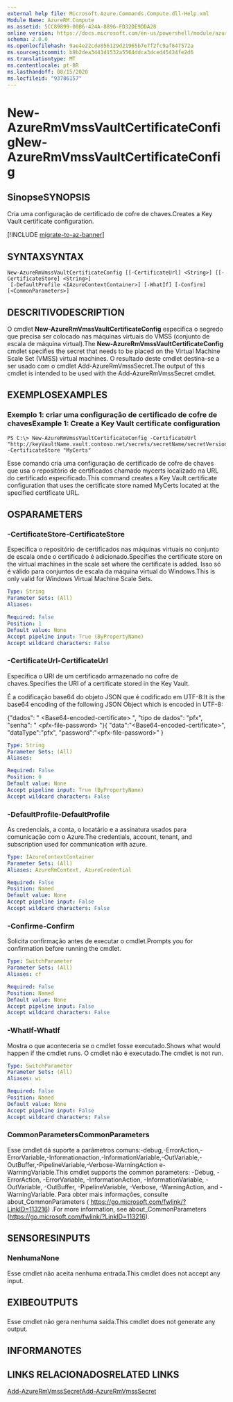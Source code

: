 ```yaml
---
external help file: Microsoft.Azure.Commands.Compute.dll-Help.xml
Module Name: AzureRM.Compute
ms.assetid: 5CC89899-00B6-424A-8896-FD32DE9DDA28
online version: https://docs.microsoft.com/en-us/powershell/module/azurerm.compute/new-azurermvmssvaultcertificateconfig
schema: 2.0.0
ms.openlocfilehash: 9ae4e22cde856129d21965b7e7f2fc9af647572a
ms.sourcegitcommit: b9b2dea3441d1532a5564ddca3dced45424fe2d6
ms.translationtype: MT
ms.contentlocale: pt-BR
ms.lasthandoff: 08/15/2020
ms.locfileid: "93786157"
---
```

# <span data-ttu-id="a2c7c-101">New-AzureRmVmssVaultCertificateConfig</span><span class="sxs-lookup"><span data-stu-id="a2c7c-101">New-AzureRmVmssVaultCertificateConfig</span></span>

## <span data-ttu-id="a2c7c-102">Sinopse</span><span class="sxs-lookup"><span data-stu-id="a2c7c-102">SYNOPSIS</span></span>
<span data-ttu-id="a2c7c-103">Cria uma configuração de certificado de cofre de chaves.</span><span class="sxs-lookup"><span data-stu-id="a2c7c-103">Creates a Key Vault certificate configuration.</span></span>

[!INCLUDE [migrate-to-az-banner](../../includes/migrate-to-az-banner.md)]

## <span data-ttu-id="a2c7c-104">SYNTAX</span><span class="sxs-lookup"><span data-stu-id="a2c7c-104">SYNTAX</span></span>

```
New-AzureRmVmssVaultCertificateConfig [[-CertificateUrl] <String>] [[-CertificateStore] <String>]
 [-DefaultProfile <IAzureContextContainer>] [-WhatIf] [-Confirm] [<CommonParameters>]
```

## <span data-ttu-id="a2c7c-105">DESCRITIVO</span><span class="sxs-lookup"><span data-stu-id="a2c7c-105">DESCRIPTION</span></span>
<span data-ttu-id="a2c7c-106">O cmdlet **New-AzureRmVmssVaultCertificateConfig** especifica o segredo que precisa ser colocado nas máquinas virtuais do VMSS (conjunto de escala de máquina virtual).</span><span class="sxs-lookup"><span data-stu-id="a2c7c-106">The **New-AzureRmVmssVaultCertificateConfig** cmdlet specifies the secret that needs to be placed on the Virtual Machine Scale Set (VMSS) virtual machines.</span></span>
<span data-ttu-id="a2c7c-107">O resultado deste cmdlet destina-se a ser usado com o cmdlet Add-AzureRmVmssSecret.</span><span class="sxs-lookup"><span data-stu-id="a2c7c-107">The output of this cmdlet is intended to be used with the Add-AzureRmVmssSecret cmdlet.</span></span>

## <span data-ttu-id="a2c7c-108">EXEMPLOS</span><span class="sxs-lookup"><span data-stu-id="a2c7c-108">EXAMPLES</span></span>

### <span data-ttu-id="a2c7c-109">Exemplo 1: criar uma configuração de certificado de cofre de chaves</span><span class="sxs-lookup"><span data-stu-id="a2c7c-109">Example 1: Create a Key Vault certificate configuration</span></span>
```
PS C:\> New-AzureRmVmssVaultCertificateConfig -CertificateUrl "http://keyVaultName.vault.contoso.net/secrets/secretName/secretVersion" -CertificateStore "MyCerts"
```

<span data-ttu-id="a2c7c-110">Esse comando cria uma configuração de certificado de cofre de chaves que usa o repositório de certificados chamado mycerts localizado na URL do certificado especificado.</span><span class="sxs-lookup"><span data-stu-id="a2c7c-110">This command creates a Key Vault certificate configuration that uses the certificate store named MyCerts located at the specified certificate URL.</span></span>

## <span data-ttu-id="a2c7c-111">OS</span><span class="sxs-lookup"><span data-stu-id="a2c7c-111">PARAMETERS</span></span>

### <span data-ttu-id="a2c7c-112">-CertificateStore</span><span class="sxs-lookup"><span data-stu-id="a2c7c-112">-CertificateStore</span></span>
<span data-ttu-id="a2c7c-113">Especifica o repositório de certificados nas máquinas virtuais no conjunto de escala onde o certificado é adicionado.</span><span class="sxs-lookup"><span data-stu-id="a2c7c-113">Specifies the certificate store on the virtual machines in the scale set where the certificate is added.</span></span>
<span data-ttu-id="a2c7c-114">Isso só é válido para conjuntos de escala da máquina virtual do Windows.</span><span class="sxs-lookup"><span data-stu-id="a2c7c-114">This is only valid for Windows Virtual Machine Scale Sets.</span></span>

```yaml
Type: String
Parameter Sets: (All)
Aliases: 

Required: False
Position: 1
Default value: None
Accept pipeline input: True (ByPropertyName)
Accept wildcard characters: False
```

### <span data-ttu-id="a2c7c-115">-CertificateUrl</span><span class="sxs-lookup"><span data-stu-id="a2c7c-115">-CertificateUrl</span></span>
<span data-ttu-id="a2c7c-116">Especifica o URI de um certificado armazenado no cofre de chaves.</span><span class="sxs-lookup"><span data-stu-id="a2c7c-116">Specifies the URI of a certificate stored in the Key Vault.</span></span>

<span data-ttu-id="a2c7c-117">É a codificação base64 do objeto JSON que é codificado em UTF-8:</span><span class="sxs-lookup"><span data-stu-id="a2c7c-117">It is the base64 encoding of the following JSON Object which is encoded in UTF-8:</span></span>


<span data-ttu-id="a2c7c-118">{"dados": " \<Base64-encoded-certificate\> ", "tipo de dados": "pfx", "senha": " \<pfx-file-password\> "}</span><span class="sxs-lookup"><span data-stu-id="a2c7c-118">{ "data":"\<Base64-encoded-certificate\>", "dataType":"pfx", "password":"\<pfx-file-password\>" }</span></span>

```yaml
Type: String
Parameter Sets: (All)
Aliases: 

Required: False
Position: 0
Default value: None
Accept pipeline input: True (ByPropertyName)
Accept wildcard characters: False
```

### <span data-ttu-id="a2c7c-119">-DefaultProfile</span><span class="sxs-lookup"><span data-stu-id="a2c7c-119">-DefaultProfile</span></span>
<span data-ttu-id="a2c7c-120">As credenciais, a conta, o locatário e a assinatura usados para comunicação com o Azure.</span><span class="sxs-lookup"><span data-stu-id="a2c7c-120">The credentials, account, tenant, and subscription used for communication with azure.</span></span>

```yaml
Type: IAzureContextContainer
Parameter Sets: (All)
Aliases: AzureRmContext, AzureCredential

Required: False
Position: Named
Default value: None
Accept pipeline input: False
Accept wildcard characters: False
```

### <span data-ttu-id="a2c7c-121">-Confirme</span><span class="sxs-lookup"><span data-stu-id="a2c7c-121">-Confirm</span></span>
<span data-ttu-id="a2c7c-122">Solicita confirmação antes de executar o cmdlet.</span><span class="sxs-lookup"><span data-stu-id="a2c7c-122">Prompts you for confirmation before running the cmdlet.</span></span>

```yaml
Type: SwitchParameter
Parameter Sets: (All)
Aliases: cf

Required: False
Position: Named
Default value: None
Accept pipeline input: False
Accept wildcard characters: False
```

### <span data-ttu-id="a2c7c-123">-WhatIf</span><span class="sxs-lookup"><span data-stu-id="a2c7c-123">-WhatIf</span></span>
<span data-ttu-id="a2c7c-124">Mostra o que aconteceria se o cmdlet fosse executado.</span><span class="sxs-lookup"><span data-stu-id="a2c7c-124">Shows what would happen if the cmdlet runs.</span></span> <span data-ttu-id="a2c7c-125">O cmdlet não é executado.</span><span class="sxs-lookup"><span data-stu-id="a2c7c-125">The cmdlet is not run.</span></span>

```yaml
Type: SwitchParameter
Parameter Sets: (All)
Aliases: wi

Required: False
Position: Named
Default value: None
Accept pipeline input: False
Accept wildcard characters: False
```

### <span data-ttu-id="a2c7c-126">CommonParameters</span><span class="sxs-lookup"><span data-stu-id="a2c7c-126">CommonParameters</span></span>
<span data-ttu-id="a2c7c-127">Esse cmdlet dá suporte a parâmetros comuns:-debug,-ErrorAction,-ErrorVariable,-Informationaction,-InformationVariable,-OutVariable,-OutBuffer,-PipelineVariable,-Verbose-WarningAction e-WarningVariable.</span><span class="sxs-lookup"><span data-stu-id="a2c7c-127">This cmdlet supports the common parameters: -Debug, -ErrorAction, -ErrorVariable, -InformationAction, -InformationVariable, -OutVariable, -OutBuffer, -PipelineVariable, -Verbose, -WarningAction, and -WarningVariable.</span></span> <span data-ttu-id="a2c7c-128">Para obter mais informações, consulte about_CommonParameters ( https://go.microsoft.com/fwlink/?LinkID=113216) .</span><span class="sxs-lookup"><span data-stu-id="a2c7c-128">For more information, see about_CommonParameters (https://go.microsoft.com/fwlink/?LinkID=113216).</span></span>

## <span data-ttu-id="a2c7c-129">SENSORES</span><span class="sxs-lookup"><span data-stu-id="a2c7c-129">INPUTS</span></span>

### <span data-ttu-id="a2c7c-130">Nenhuma</span><span class="sxs-lookup"><span data-stu-id="a2c7c-130">None</span></span>
<span data-ttu-id="a2c7c-131">Esse cmdlet não aceita nenhuma entrada.</span><span class="sxs-lookup"><span data-stu-id="a2c7c-131">This cmdlet does not accept any input.</span></span>

## <span data-ttu-id="a2c7c-132">EXIBE</span><span class="sxs-lookup"><span data-stu-id="a2c7c-132">OUTPUTS</span></span>

###  
<span data-ttu-id="a2c7c-133">Esse cmdlet não gera nenhuma saída.</span><span class="sxs-lookup"><span data-stu-id="a2c7c-133">This cmdlet does not generate any output.</span></span>

## <span data-ttu-id="a2c7c-134">INFORMA</span><span class="sxs-lookup"><span data-stu-id="a2c7c-134">NOTES</span></span>

## <span data-ttu-id="a2c7c-135">LINKS RELACIONADOS</span><span class="sxs-lookup"><span data-stu-id="a2c7c-135">RELATED LINKS</span></span>

[<span data-ttu-id="a2c7c-136">Add-AzureRmVmssSecret</span><span class="sxs-lookup"><span data-stu-id="a2c7c-136">Add-AzureRmVmssSecret</span></span>](./Add-AzureRmVmssSecret.md)
